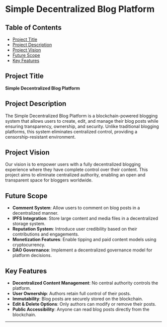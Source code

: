# Simple Decentralized Blog Platform

## Table of Contents
- [Project Title](#project-title)
- [Project Description](#project-description)
- [Project Vision](#project-vision)
- [Future Scope](#future-scope)
- [Key Features](#key-features)

## Project Title
**Simple Decentralized Blog Platform**

## Project Description
The Simple Decentralized Blog Platform is a blockchain-powered blogging system that allows users to create, edit, and manage their blog posts while ensuring transparency, ownership, and security. Unlike traditional blogging platforms, this system eliminates centralized control, providing a censorship-resistant environment.

## Project Vision
Our vision is to empower users with a fully decentralized blogging experience where they have complete control over their content. This project aims to eliminate centralized authority, enabling an open and transparent space for bloggers worldwide.

## Future Scope
- **Comment System**: Allow users to comment on blog posts in a decentralized manner.
- **IPFS Integration**: Store large content and media files in a decentralized storage system.
- **Reputation System**: Introduce user credibility based on their contributions and engagements.
- **Monetization Features**: Enable tipping and paid content models using cryptocurrency.
- **DAO Governance**: Implement a decentralized governance model for platform decisions.

## Key Features
- **Decentralized Content Management**: No central authority controls the platform.
- **User Ownership**: Authors retain full control of their posts.
- **Immutability**: Blog posts are securely stored on the blockchain.
- **Edit & Delete Options**: Only authors can modify or remove their posts.
- **Public Accessibility**: Anyone can read blog posts directly from the blockchain.

---
